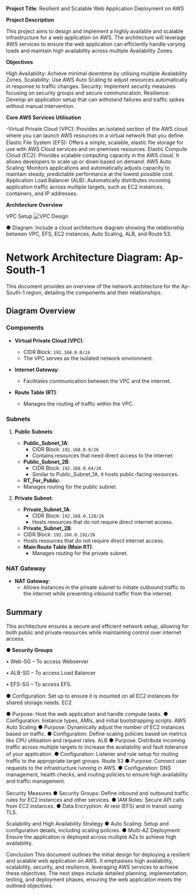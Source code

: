 
**Project Title**:  Resilient and Scalable Web Application Deployment on AWS </u>

**Project Description**

This project aims to design and implement a highly available and scalable infrastructure for a web application on AWS. The architecture will leverage AWS services to ensure the web application can eﬃciently handle varying loads and maintain high availability across multiple Availability Zones.


**Objectives**

High Availability: Achieve minimal downtime by utilising multiple Availability Zones.
Scalability: Use AWS Auto Scaling to adjust resources automatically in response to traﬃc changes.
Security: Implement security measures focusing on security groups and secure communication.
Resilience: Develop an application setup that can withstand failures and traﬃc spikes without manual intervention.


**Core AWS Services Utilisation**


-Virtual Private Cloud (VPC): Provides an isolated section of the AWS cloud where you can launch AWS resources in a virtual network that you deﬁne.
Elastic File System (EFS): Offers a simple, scalable, elastic ﬁle storage for use with AWS Cloud services and on-premises resources.
Elastic Compute Cloud (EC2): Provides scalable computing capacity in the AWS cloud. It allows developers to scale up or down based on demand.
AWS Auto Scaling: Monitors applications and automatically adjusts capacity to maintain steady, predictable performance at the lowest possible cost.
Application Load Balancer (ALB): Automatically distributes incoming application traﬃc across multiple targets, such as EC2 instances, containers, and IP addresses.
 
**Architecture Overview**

VPC Setup
![VPC Design](https://github.com/user-attachments/assets/04d09613-d2cc-4200-a30e-0dec7eb9a2a2)



●	Diagram: Include a cloud architecture diagram showing the relationship between VPC, EFS, EC2 instances, Auto Scaling, ALB, and Route 53.



# Network Architecture Diagram: Ap-South-1  

This document provides an overview of the network architecture for the Ap-South-1 region, detailing the components and their relationships.  

## Diagram Overview   

### Components  

- **Virtual Private Cloud (VPC)**:   
  - CIDR Block: `192.168.0.0/24`  
  - The VPC serves as the isolated network environment.  

- **Internet Gateway**:   
  - Facilitates communication between the VPC and the internet.  

- **Route Table (RT)**:   
  - Manages the routing of traffic within the VPC.  

### Subnets  

1. **Public Subnets**:  
   - **Public_Subnet_1A**:   
     - CIDR Block: `192.168.0.0/26`  
     - Contains resources that need direct access to the internet.  
   - **Public_Subnet_2B**:   
     - CIDR Block: `192.168.0.64/26`  
     - Similar to Public_Subnet_1A, it hosts public-facing resources.
    - **RT_For_Public**:   
     - Manages routing for the public subnet.  

2. **Private Subnet**:  
   - **Private_Subnet_1A**:   
     - CIDR Block: `192.168.0.128/26`  
     - Hosts resources that do not require direct internet access.
    - **Private_Subnet_2B**:   
     - CIDR Block: `192.168.0.192/26`  
     - Hosts resources that do not require direct internet access.   
   - **Main Route Table (Main RT)**:   
     - Manages routing for the private subnet.  

### NAT Gateway  

- **NAT Gateway**:   
  - Allows instances in the private subnet to initiate outbound traffic to the internet while preventing inbound traffic from the internet.  

## Summary  

This architecture ensures a secure and efficient network setup, allowing for both public and private resources while maintaining control over internet access.


**●	Security Groups**

   •	Web-SG – To access Webserver
   
   •	ALB-SG – To access Load Balancer
   
   •	EFS-SG – To access EFS.
   


●	Conﬁguration: Set up to ensure it is mounted on all EC2 instances for shared storage needs.
EC2

●	Purpose: Host the web application and handle compute tasks.
●	Conﬁguration: Instance types, AMIs, and initial bootstrapping scripts. AWS Auto Scaling
●	Purpose: Dynamically adjust the number of EC2 instances based on traﬃc.
●	Conﬁguration: Deﬁne scaling policies based on metrics like CPU utilisation and request rates.
ALB
●	Purpose: Distribute incoming traﬃc across multiple targets to increase the availability and fault tolerance of your application.
●	Conﬁguration: Listener and rule setup for routing traﬃc to the appropriate target groups.
Route 53
●	Purpose: Connect user requests to the infrastructure running in AWS.
●	Conﬁguration: DNS management, health checks, and routing policies to ensure high availability and traﬃc management.
 
Security Measures
●	Security Groups: Deﬁne inbound and outbound traﬃc rules for EC2 instances and other services.
●	IAM Roles: Secure API calls from EC2 instances.
●	Data Encryption: At rest (EFS) and in transit using TLS.

Scalability and High Availability Strategy
●	Auto Scaling: Setup and conﬁguration details, including scaling policies.
●	Multi-AZ Deployment: Ensure the application is deployed across multiple AZs to achieve high availability.

Conclusion
This document outlines the initial design for deploying a resilient and scalable web application on AWS. It emphasises high availability, scalability, security, and
resilience, leveraging AWS services to achieve these objectives. The next steps include detailed planning, implementation, testing, and deployment phases, ensuring the web application meets the outlined objectives.
